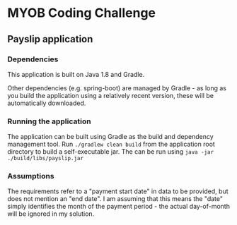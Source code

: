 # MYOB Coding Challenge
## Payslip application

### Dependencies

This application is built on Java 1.8 and Gradle.

Other dependencies (e.g. spring-boot) are managed by Gradle - as long as you build the application using a relatively recent version, these will be automatically downloaded.

### Running the application

The application can be built using Gradle as the build and dependency management tool.
Run `./gradlew clean build` from the application root directory to build a self-executable jar. The can be run using `java -jar ./build/libs/payslip.jar`

### Assumptions

The requirements refer to a "payment start date" in data to be provided, but does not mention an "end date".
I am assuming that this means the "date" simply identifies the month of the payment period - the actual day-of-month will be ignored in my solution.
